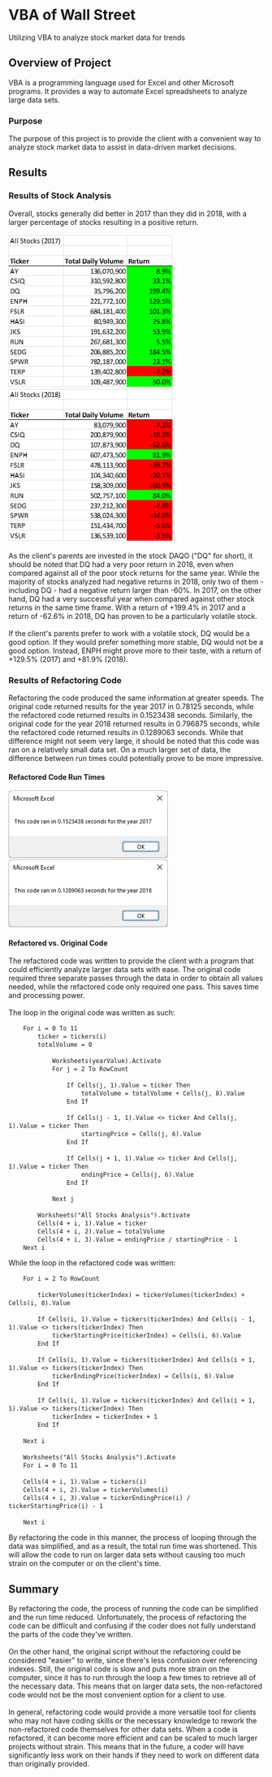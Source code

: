 # VBA of Wall Street
Utilizing VBA to analyze stock market data for trends

## Overview of Project
VBA is a programming language used for Excel and other Microsoft programs. It provides a way to automate Excel spreadsheets to analyze large data sets. 
### Purpose
The purpose of this project is to provide the client with a convenient way to analyze stock market data to assist in data-driven market decisions. 

## Results
### Results of Stock Analysis
Overall, stocks generally did better in 2017 than they did in 2018, with a larger percentage of stocks resulting in a positive return. </br></br>
![Analysis of 2017 Stock Returns](resources/2017_refactored.png)
![Analysis of 2018 Stock Returns](resources/2018_refactored.png)</br></br>
As the client's parents are invested in the stock DAQO ("DQ" for short), it should be noted that DQ had a very poor return in 2018, even when compared against all of the poor stock returns for the same year. While the majority of stocks analyzed had negative returns in 2018, only two of them - including DQ - had a negative return larger than -60%. In 2017, on the other hand, DQ had a very successful year when compared against other stock returns in the same time frame. With a return of +199.4% in 2017 and a return of -62.6% in 2018, DQ has proven to be a particularly volatile stock. </br></br>
If the client's parents prefer to work with a volatile stock, DQ would be a good option. If they would prefer something more stable, DQ would not be a good option. Instead, ENPH might prove more to their taste, with a return of +129.5% (2017) and +81.9% (2018).  
### Results of Refactoring Code
Refactoring the code produced the same information at greater speeds. The original code returned results for the year 2017 in 0.78125 seconds, while the refactored code returned results in 0.1523438 seconds. Similarly, the original code for the year 2018 returned results in 0.796875 seconds, while the refactored code returned results in 0.1289063 seconds. While that difference might not seem very large, it should be noted that this code was ran on a relatively small data set. On a much larger set of data, the difference between run times could potentially prove to be more impressive.</br> 
#### Refactored Code Run Times
![Return Speed 2017 Refactored](resources/VBA_Challenge_2017.png)
![Return Speed 2018 Refactored](resources/VBA_Challenge_2018.png)</br>
#### Refactored vs. Original Code
The refactored code was written to provide the client with a program that could efficiently analyze larger data sets with ease. The original code required three separate passes through the data in order to obtain all values needed, while the refactored code only required one pass. This saves time and processing power. </br></br>
The loop in the original code was written as such:</br>
```
    For i = 0 To 11
        ticker = tickers(i)
        totalVolume = 0
        
            Worksheets(yearValue).Activate
            For j = 2 To RowCount
                
                If Cells(j, 1).Value = ticker Then
                    totalVolume = totalVolume + Cells(j, 8).Value
                End If
                
                If Cells(j - 1, 1).Value <> ticker And Cells(j, 1).Value = ticker Then
                    startingPrice = Cells(j, 6).Value
                End If
                
                If Cells(j + 1, 1).Value <> ticker And Cells(j, 1).Value = ticker Then
                    endingPrice = Cells(j, 6).Value
                End If
            
            Next j

        Worksheets("All Stocks Analysis").Activate
        Cells(4 + i, 1).Value = ticker
        Cells(4 + i, 2).Value = totalVolume
        Cells(4 + i, 3).Value = endingPrice / startingPrice - 1
    Next i
```
While the loop in the refactored code was written: 
```
    For i = 2 To RowCount

        tickerVolumes(tickerIndex) = tickerVolumes(tickerIndex) + Cells(i, 8).Value
        
        If Cells(i, 1).Value = tickers(tickerIndex) And Cells(i - 1, 1).Value <> tickers(tickerIndex) Then
            tickerStartingPrice(tickerIndex) = Cells(i, 6).Value
        End If
        
        If Cells(i, 1).Value = tickers(tickerIndex) And Cells(i + 1, 1).Value <> tickers(tickerIndex) Then
            tickerEndingPrice(tickerIndex) = Cells(i, 6).Value
        End If
        
        If Cells(i, 1).Value = tickers(tickerIndex) And Cells(i + 1, 1).Value <> tickers(tickerIndex) Then
            tickerIndex = tickerIndex + 1
        End If
            
    Next i

    Worksheets("All Stocks Analysis").Activate
    For i = 0 To 11
    
    Cells(4 + i, 1).Value = tickers(i)
    Cells(4 + i, 2).Value = tickerVolumes(i)
    Cells(4 + i, 3).Value = tickerEndingPrice(i) / tickerStartingPrice(i) - 1

    Next i
```
By refactoring the code in this manner, the process of looping through the data was simplified, and as a result, the total run time was shortened. This will allow the code to run on larger data sets without causing too much strain on the computer or on the client's time. 
## Summary
By refactoring the code, the process of running the code can be simplified and the run time reduced. Unfortunately, the process of refactoring the code can be difficult and confusing if the coder does not fully understand the parts of the code they've written. </br></br>
On the other hand, the original script without the refactoring could be considered "easier" to write, since there's less confusion over referencing indexes. Still, the original code is slow and puts more strain on the computer, since it has to run through the loop a few times to retrieve all of the necessary data. This means that on larger data sets, the non-refactored code would not be the most convenient option for a client to use. </br></br>
In general, refactoring code would provide a more versatile tool for clients who may not have coding skills or the necessary knowledge to rework the non-refactored code themselves for other data sets. When a code is refactored, it can become more efficient and can be scaled to much larger projects without strain. This means that in the future, a coder will have significantly less work on their hands if they need to work on different data than originally provided. 